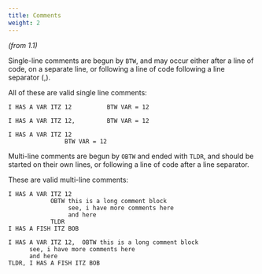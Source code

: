 ```yaml
---
title: Comments
weight: 2
---
```

*(from 1.1)*

Single-line comments are begun by `BTW`, and may occur either after a line of code, on a separate line, or following a line of code following a line separator (,).

All of these are valid single line comments:

```
I HAS A VAR ITZ 12          BTW VAR = 12
```

```
I HAS A VAR ITZ 12,         BTW VAR = 12
```

```
I HAS A VAR ITZ 12
                BTW VAR = 12
```

Multi-line comments are begun by `OBTW` and ended with `TLDR`, and should be started on their own lines, or following a line of code after a line separator.

These are valid multi-line comments:

```
I HAS A VAR ITZ 12
            OBTW this is a long comment block
                 see, i have more comments here
                 and here
            TLDR
I HAS A FISH ITZ BOB
```

```
I HAS A VAR ITZ 12,  OBTW this is a long comment block
      see, i have more comments here
      and here
TLDR, I HAS A FISH ITZ BOB
```
